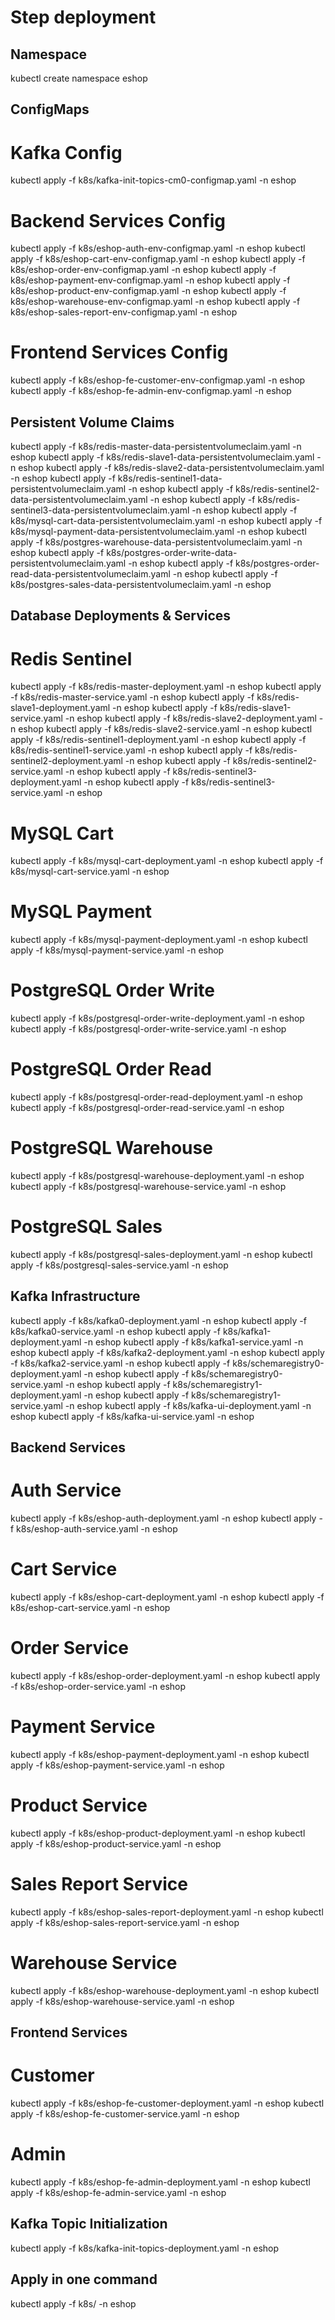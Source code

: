 # Step deployment

## Namespace
kubectl create namespace eshop

## ConfigMaps
# Kafka Config
kubectl apply -f k8s/kafka-init-topics-cm0-configmap.yaml -n eshop

# Backend Services Config
kubectl apply -f k8s/eshop-auth-env-configmap.yaml -n eshop
kubectl apply -f k8s/eshop-cart-env-configmap.yaml -n eshop
kubectl apply -f k8s/eshop-order-env-configmap.yaml -n eshop
kubectl apply -f k8s/eshop-payment-env-configmap.yaml -n eshop
kubectl apply -f k8s/eshop-product-env-configmap.yaml -n eshop
kubectl apply -f k8s/eshop-warehouse-env-configmap.yaml -n eshop
kubectl apply -f k8s/eshop-sales-report-env-configmap.yaml -n eshop

# Frontend Services Config
kubectl apply -f k8s/eshop-fe-customer-env-configmap.yaml -n eshop
kubectl apply -f k8s/eshop-fe-admin-env-configmap.yaml -n eshop

## Persistent Volume Claims
kubectl apply -f k8s/redis-master-data-persistentvolumeclaim.yaml -n eshop
kubectl apply -f k8s/redis-slave1-data-persistentvolumeclaim.yaml -n eshop
kubectl apply -f k8s/redis-slave2-data-persistentvolumeclaim.yaml -n eshop
kubectl apply -f k8s/redis-sentinel1-data-persistentvolumeclaim.yaml -n eshop
kubectl apply -f k8s/redis-sentinel2-data-persistentvolumeclaim.yaml -n eshop
kubectl apply -f k8s/redis-sentinel3-data-persistentvolumeclaim.yaml -n eshop
kubectl apply -f k8s/mysql-cart-data-persistentvolumeclaim.yaml -n eshop
kubectl apply -f k8s/mysql-payment-data-persistentvolumeclaim.yaml -n eshop
kubectl apply -f k8s/postgres-warehouse-data-persistentvolumeclaim.yaml -n eshop
kubectl apply -f k8s/postgres-order-write-data-persistentvolumeclaim.yaml -n eshop
kubectl apply -f k8s/postgres-order-read-data-persistentvolumeclaim.yaml -n eshop
kubectl apply -f k8s/postgres-sales-data-persistentvolumeclaim.yaml -n eshop

## Database Deployments & Services
# Redis Sentinel
kubectl apply -f k8s/redis-master-deployment.yaml -n eshop
kubectl apply -f k8s/redis-master-service.yaml -n eshop
kubectl apply -f k8s/redis-slave1-deployment.yaml -n eshop
kubectl apply -f k8s/redis-slave1-service.yaml -n eshop
kubectl apply -f k8s/redis-slave2-deployment.yaml -n eshop
kubectl apply -f k8s/redis-slave2-service.yaml -n eshop
kubectl apply -f k8s/redis-sentinel1-deployment.yaml -n eshop
kubectl apply -f k8s/redis-sentinel1-service.yaml -n eshop
kubectl apply -f k8s/redis-sentinel2-deployment.yaml -n eshop
kubectl apply -f k8s/redis-sentinel2-service.yaml -n eshop
kubectl apply -f k8s/redis-sentinel3-deployment.yaml -n eshop
kubectl apply -f k8s/redis-sentinel3-service.yaml -n eshop

# MySQL Cart
kubectl apply -f k8s/mysql-cart-deployment.yaml -n eshop
kubectl apply -f k8s/mysql-cart-service.yaml -n eshop

# MySQL Payment
kubectl apply -f k8s/mysql-payment-deployment.yaml -n eshop
kubectl apply -f k8s/mysql-payment-service.yaml -n eshop

# PostgreSQL Order Write
kubectl apply -f k8s/postgresql-order-write-deployment.yaml -n eshop
kubectl apply -f k8s/postgresql-order-write-service.yaml -n eshop

# PostgreSQL Order Read
kubectl apply -f k8s/postgresql-order-read-deployment.yaml -n eshop
kubectl apply -f k8s/postgresql-order-read-service.yaml -n eshop

# PostgreSQL Warehouse
kubectl apply -f k8s/postgresql-warehouse-deployment.yaml -n eshop
kubectl apply -f k8s/postgresql-warehouse-service.yaml -n eshop

# PostgreSQL Sales
kubectl apply -f k8s/postgresql-sales-deployment.yaml -n eshop
kubectl apply -f k8s/postgresql-sales-service.yaml -n eshop

## Kafka Infrastructure
kubectl apply -f k8s/kafka0-deployment.yaml -n eshop
kubectl apply -f k8s/kafka0-service.yaml -n eshop
kubectl apply -f k8s/kafka1-deployment.yaml -n eshop
kubectl apply -f k8s/kafka1-service.yaml -n eshop
kubectl apply -f k8s/kafka2-deployment.yaml -n eshop
kubectl apply -f k8s/kafka2-service.yaml -n eshop
kubectl apply -f k8s/schemaregistry0-deployment.yaml -n eshop
kubectl apply -f k8s/schemaregistry0-service.yaml -n eshop
kubectl apply -f k8s/schemaregistry1-deployment.yaml -n eshop
kubectl apply -f k8s/schemaregistry1-service.yaml -n eshop
kubectl apply -f k8s/kafka-ui-deployment.yaml -n eshop
kubectl apply -f k8s/kafka-ui-service.yaml -n eshop

## Backend Services
# Auth Service
kubectl apply -f k8s/eshop-auth-deployment.yaml -n eshop
kubectl apply -f k8s/eshop-auth-service.yaml -n eshop

# Cart Service
kubectl apply -f k8s/eshop-cart-deployment.yaml -n eshop
kubectl apply -f k8s/eshop-cart-service.yaml -n eshop

# Order Service
kubectl apply -f k8s/eshop-order-deployment.yaml -n eshop
kubectl apply -f k8s/eshop-order-service.yaml -n eshop

# Payment Service
kubectl apply -f k8s/eshop-payment-deployment.yaml -n eshop
kubectl apply -f k8s/eshop-payment-service.yaml -n eshop

# Product Service
kubectl apply -f k8s/eshop-product-deployment.yaml -n eshop
kubectl apply -f k8s/eshop-product-service.yaml -n eshop

# Sales Report Service
kubectl apply -f k8s/eshop-sales-report-deployment.yaml -n eshop
kubectl apply -f k8s/eshop-sales-report-service.yaml -n eshop

# Warehouse Service
kubectl apply -f k8s/eshop-warehouse-deployment.yaml -n eshop
kubectl apply -f k8s/eshop-warehouse-service.yaml -n eshop

## Frontend Services
# Customer
kubectl apply -f k8s/eshop-fe-customer-deployment.yaml -n eshop
kubectl apply -f k8s/eshop-fe-customer-service.yaml -n eshop

# Admin
kubectl apply -f k8s/eshop-fe-admin-deployment.yaml -n eshop
kubectl apply -f k8s/eshop-fe-admin-service.yaml -n eshop

## Kafka Topic Initialization
kubectl apply -f k8s/kafka-init-topics-deployment.yaml -n eshop

## Apply in one command
kubectl apply -f k8s/ -n eshop